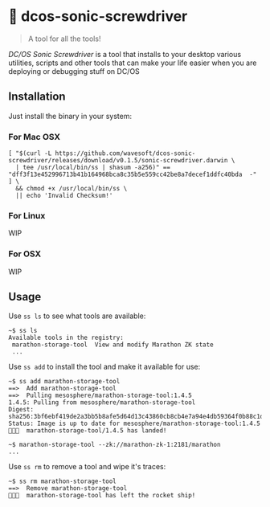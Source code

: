 # :wrench: dcos-sonic-screwdriver

> A tool for all the tools!

_DC/OS Sonic Screwdriver_ is a tool that installs to your desktop various utilities, scripts and other tools that can make your life easier when you are deploying or debugging stuff on DC/OS

## Installation

Just install the binary in your system:

### For Mac OSX

```
[ "$(curl -L https://github.com/wavesoft/dcos-sonic-screwdriver/releases/download/v0.1.5/sonic-screwdriver.darwin \
  | tee /usr/local/bin/ss | shasum -a256)" == "dff3f13e452996713b41b164968bca8c35b5e559cc42be8a7decef1ddfc40bda  -" ] \
  && chmod +x /usr/local/bin/ss \
  || echo 'Invalid Checksum!'
```

### For Linux

WIP

### For OSX

WIP

## Usage

Use `ss ls` to see what tools are available:

```
~$ ss ls
Available tools in the registry:
 marathon-storage-tool  View and modify Marathon ZK state
 ...
```

Use `ss add` to install the tool and make it available for use:

```
~$ ss add marathon-storage-tool
==>  Add marathon-storage-tool
==>  Pulling mesosphere/marathon-storage-tool:1.4.5
1.4.5: Pulling from mesosphere/marathon-storage-tool
Digest: sha256:3bf6ebf419de2a3bb5b8afe5d64d13c43860cb8cb4e7a94e4db59364f0b88c1d
Status: Image is up to date for mesosphere/marathon-storage-tool:1.4.5
👨🏻‍🚀  marathon-storage-tool/1.4.5 has landed!

~$ marathon-storage-tool --zk://marathon-zk-1:2181/marathon
...
```

Use `ss rm` to remove a tool and wipe it's traces:

```
~$ ss rm marathon-storage-tool
==>  Remove marathon-storage-tool
👨🏻‍🚀  marathon-storage-tool has left the rocket ship!
```

